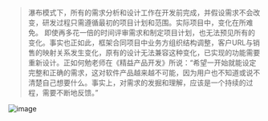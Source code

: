 




> 瀑布模式下，所有的需求分析和设计工作在开发前完成，并假设需求不会改变，研发过程只需遵循最初的项目计划和范围。实际项目中，变化在所难免。 即使再多花一倍的时间评审需求和制定项目计划，也无法预见所有的变化。事实也正如此，框架合同项目中业务方组织结构调整，客户URL与销售的映射关系发生变化，原有的设计无法兼容这种变化，已实现的功能需要重新设计。正如何勉老师在《精益产品开发》所说：“希望一开始就能设定完整和正确的需求，这对软件产品越来越不可能，因为用户也不知道或说不清楚自己想要什么。事实上，对需求的发掘和理解，应该是一个持续的过程，需要不断地反馈。”



![image](http://mmbiz.qpic.cn/mmbiz_jpg/H5HV2IYhp7yW1c943AR8y04uNQLccQ2Ya5Pz7FOiaSQSibB8udaicicrnas4yMUY3micQe1R0m1yw7e8jSVrjlDVL6w/640?wx_fmt=jpeg&tp=webp&wxfrom=5&wx_lazy=1)
